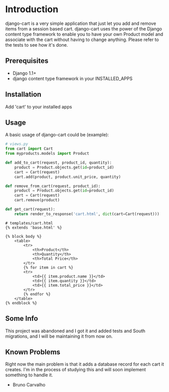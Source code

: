 # Introduction

django-cart is a very simple application that just let you add and remove items from a session based cart. django-cart uses the power of the Django content type framework to enable you to have your own Product model and associate with the cart without having to change anything. Please refer to the tests to see how it's done.

## Prerequisites

- Django 1.1+
- django content type framework in your INSTALLED_APPS

## Installation

Add 'cart' to your installed apps

## Usage

A basic usage of django-cart could be (example):

```python
# views.py
from cart import Cart
from myproducts.models import Product

def add_to_cart(request, product_id, quantity):
    product = Product.objects.get(id=product_id)
    cart = Cart(request)
    cart.add(product, product.unit_price, quantity)

def remove_from_cart(request, product_id):
    product = Product.objects.get(id=product_id)
    cart = Cart(request)
    cart.remove(product)

def get_cart(request):
    return render_to_response('cart.html', dict(cart=Cart(request)))
```

```django
# templates/cart.html
{% extends 'base.html' %}

{% block body %}
    <table>
        <tr>
            <th>Product</th>
            <th>Quantity</th>
            <th>Total Price</th>
        </tr>
        {% for item in cart %}
        <tr>
            <td>{{ item.product.name }}</td>
            <td>{{ item.quantity }}</td>
            <td>{{ item.total_price }}</td>
        </tr>
        {% endfor %}
    </table>
{% endblock %}
```

## Some Info

This project was abandoned and I got it and added tests and South migrations, and I will be maintaining it from now on. 

## Known Problems

Right now the main problem is that it adds a database record for each cart it creates. I'm in the process of studying this and will soon implement something to handle it.

- Bruno Carvalho
